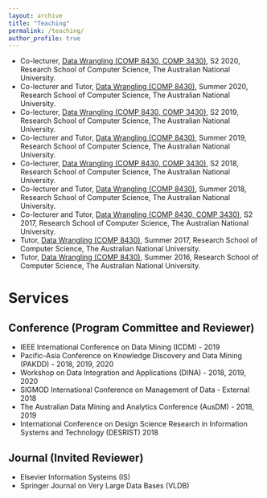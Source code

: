 ```yaml
---
layout: archive
title: "Teaching"
permalink: /teaching/
author_profile: true
---
```

* Co-lecturer, [Data Wrangling (COMP 8430, COMP 3430)](https://programsandcourses.anu.edu.au/2020/course/COMP3430), S2 2020, Research School of Computer Science, The Australian National University.
* Co-lecturer and Tutor, [Data Wrangling (COMP 8430)](https://programsandcourses.anu.edu.au/2020/course/COMP8430), Summer 2020, Research School of Computer Science, The Australian National University. 
* Co-lecturer, [Data Wrangling (COMP 8430, COMP 3430)](https://programsandcourses.anu.edu.au/2020/course/COMP3430), S2 2019, Research School of Computer Science, The Australian National University.
* Co-lecturer and Tutor, [Data Wrangling (COMP 8430)](https://programsandcourses.anu.edu.au/2019/course/COMP8430), Summer 2019, Research School of Computer Science, The Australian National University.
* Co-lecturer, [Data Wrangling (COMP 8430, COMP 3430)](https://programsandcourses.anu.edu.au/2019/course/COMP3430), S2 2018, Research School of Computer Science, The Australian National University.
* Co-lecturer and Tutor, [Data Wrangling (COMP 8430)](https://programsandcourses.anu.edu.au/2018/course/COMP8430), Summer 2018, Research School of Computer Science, The Australian National University.
* Co-lecturer and Tutor, [Data Wrangling (COMP 8430, COMP 3430)](https://programsandcourses.anu.edu.au/2017/course/COMP3430), S2 2017, Research School of Computer Science, The Australian National University.
* Tutor, [Data Wrangling (COMP 8430)](https://programsandcourses.anu.edu.au/2017/course/COMP8430), Summer 2017, Research School of Computer Science, The Australian National University.
* Tutor, [Data Wrangling (COMP 8430)](https://programsandcourses.anu.edu.au/2016/course/COMP8430), Summer 2016, Research School of Computer Science, The Australian National University.

# Services

## Conference (Program Committee and Reviewer)
* IEEE International Conference on Data Mining (ICDM) - 2019
* Pacific-Asia Conference on Knowledge Discovery and Data Mining (PAKDD) - 2018, 2019, 2020
* Workshop on Data Integration and Applications (DINA) - 2018, 2019, 2020
* SIGMOD International Conference on Management of Data - External 2018
* The Australian Data Mining and Analytics Conference (AusDM) - 2018, 2019
* International Conference on Design Science Research in Information Systems and Technology (DESRIST) 2018

## Journal (Invited Reviewer)
* Elsevier Information Systems (IS) 
* Springer Journal on Very Large Data Bases (VLDB) 
